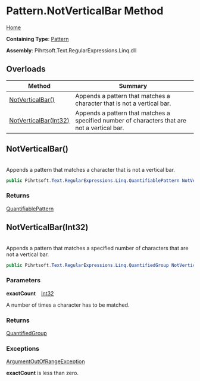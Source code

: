 # Pattern\.NotVerticalBar Method

[Home](../../../../../../README.md)

**Containing Type**: [Pattern](../README.md)

**Assembly**: Pihrtsoft\.Text\.RegularExpressions\.Linq\.dll

## Overloads

| Method | Summary |
| ------ | ------- |
| [NotVerticalBar()](#Pihrtsoft_Text_RegularExpressions_Linq_Pattern_NotVerticalBar) | Appends a pattern that matches a character that is not a vertical bar\. |
| [NotVerticalBar(Int32)](#Pihrtsoft_Text_RegularExpressions_Linq_Pattern_NotVerticalBar_System_Int32_) | Appends a pattern that matches a specified number of characters that are not a vertical bar\. |

## NotVerticalBar\(\) <a id="Pihrtsoft_Text_RegularExpressions_Linq_Pattern_NotVerticalBar"></a>

\
Appends a pattern that matches a character that is not a vertical bar\.

```csharp
public Pihrtsoft.Text.RegularExpressions.Linq.QuantifiablePattern NotVerticalBar()
```

### Returns

[QuantifiablePattern](../../QuantifiablePattern/README.md)

## NotVerticalBar\(Int32\) <a id="Pihrtsoft_Text_RegularExpressions_Linq_Pattern_NotVerticalBar_System_Int32_"></a>

\
Appends a pattern that matches a specified number of characters that are not a vertical bar\.

```csharp
public Pihrtsoft.Text.RegularExpressions.Linq.QuantifiedGroup NotVerticalBar(int exactCount)
```

### Parameters

**exactCount** &ensp; [Int32](https://docs.microsoft.com/en-us/dotnet/api/system.int32)

A number of times a character has to be matched\.

### Returns

[QuantifiedGroup](../../QuantifiedGroup/README.md)

### Exceptions

[ArgumentOutOfRangeException](https://docs.microsoft.com/en-us/dotnet/api/system.argumentoutofrangeexception)

**exactCount** is less than zero\.

